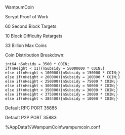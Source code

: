 WampumCoin

Scrypt Proof of Work

60 Second Block Targets

10 Block Difficulty Retargets

33 Billion Max Coins

Coin Distribution Breakdown:

	int64 nSubsidy = 3500 * COIN;
    if(nHeight < 11){nSubsidy = 50000000 * COIN;}
	else if(nHeight < 100000){nSubsidy = 150000 * COIN;}
	else if(nHeight < 200000){nSubsidy = 100000 * COIN;}
	else if(nHeight < 250000){nSubsidy = 75000 * COIN;}
	else if(nHeight < 300000){nSubsidy = 50000 * COIN;}
	else if(nHeight < 350000){nSubsidy = 30000 * COIN;}
	else if(nHeight < 375000){nSubsidy = 20000 * COIN;}
	else if(nHeight < 384400){nSubsidy = 10000 * COIN;}

Default RPC PORT 35885

Default P2P PORT 35883

%AppData%\WampumCoin\wampumcoin.conf

